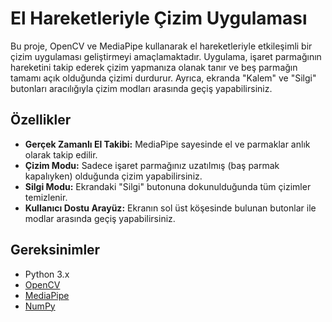 # El Hareketleriyle Çizim Uygulaması

Bu proje, OpenCV ve MediaPipe kullanarak el hareketleriyle etkileşimli bir çizim uygulaması geliştirmeyi amaçlamaktadır. Uygulama, işaret parmağının hareketini takip ederek çizim yapmanıza olanak tanır ve beş parmağın tamamı açık olduğunda çizimi durdurur. Ayrıca, ekranda "Kalem" ve "Silgi" butonları aracılığıyla çizim modları arasında geçiş yapabilirsiniz.

## Özellikler

- **Gerçek Zamanlı El Takibi:** MediaPipe sayesinde el ve parmaklar anlık olarak takip edilir.
- **Çizim Modu:** Sadece işaret parmağınız uzatılmış (baş parmak kapalıyken) olduğunda çizim yapabilirsiniz.
- **Silgi Modu:** Ekrandaki "Silgi" butonuna dokunulduğunda tüm çizimler temizlenir.
- **Kullanıcı Dostu Arayüz:** Ekranın sol üst köşesinde bulunan butonlar ile modlar arasında geçiş yapabilirsiniz.

## Gereksinimler

- Python 3.x
- [OpenCV](https://pypi.org/project/opencv-python/)
- [MediaPipe](https://pypi.org/project/mediapipe/)
- [NumPy](https://pypi.org/project/numpy/)
